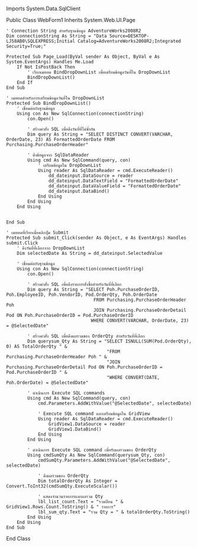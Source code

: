 Imports System.Data.SqlClient

Public Class WebForm1
    Inherits System.Web.UI.Page

    ' Connection String สำหรับฐานข้อมูล AdventureWorks2008R2
    Dim connectionString As String = "Data Source=DESKTOP-LJ58AB0\SQLEXPRESS;Initial Catalog=AdventureWorks2008R2;Integrated Security=True;"

    Protected Sub Page_Load(ByVal sender As Object, ByVal e As System.EventArgs) Handles Me.Load
        If Not IsPostBack Then
            ' เรียกเมทอด BindDropDownList เพื่อเตรียมข้อมูลวันที่ใน DropDownList
            BindDropDownList()
        End If
    End Sub

    ' เมทอดสำหรับการเตรียมข้อมูลวันที่ใน DropDownList
    Protected Sub BindDropDownList()
        ' เชื่อมต่อกับฐานข้อมูล
        Using con As New SqlConnection(connectionString)
            con.Open()

            ' สร้างคำสั่ง SQL เพื่อดึงวันที่ที่ไม่ซ้ำกัน
            Dim query As String = "SELECT DISTINCT CONVERT(VARCHAR, OrderDate, 23) AS FormattedOrderDate FROM Purchasing.PurchaseOrderHeader"

            ' ดึงข้อมูลจาก SqlDataReader
            Using cmd As New SqlCommand(query, con)
                ' เตรียมข้อมูลใน DropDownList
                Using reader As SqlDataReader = cmd.ExecuteReader()
                    dd_dateinput.DataSource = reader
                    dd_dateinput.DataTextField = "FormattedOrderDate"
                    dd_dateinput.DataValueField = "FormattedOrderDate"
                    dd_dateinput.DataBind()
                End Using
            End Using
        End Using


    End Sub

    ' เมทอดที่เรียกเมื่อคลิกปุ่ม Submit
    Protected Sub submit_Click(sender As Object, e As EventArgs) Handles submit.Click
        ' ดึงวันที่ที่เลือกจาก DropDownList
        Dim selectedDate As String = dd_dateinput.SelectedValue

        ' เชื่อมต่อกับฐานข้อมูล
        Using con As New SqlConnection(connectionString)
            con.Open()

            ' สร้างคำสั่ง SQL เพื่อดึงรายการสั่งซื้อสำหรับวันที่ที่เลือก
            Dim query As String = "SELECT Poh.PurchaseOrderID, Poh.EmployeeID, Poh.VendorID, Pod.OrderQty, Poh.OrderDate 
                                     FROM Purchasing.PurchaseOrderHeader Poh 
                                     JOIN Purchasing.PurchaseOrderDetail Pod ON Poh.PurchaseOrderID = Pod.PurchaseOrderID 
                                    WHERE CONVERT(VARCHAR, OrderDate, 23) = @SelectedDate"

            ' สร้างคำสั่ง SQL เพื่อดึงผลรวมของ OrderQty สำหรับวันที่ที่เลือก
            Dim querysum_Qty As String = "SELECT ISNULL(SUM(Pod.OrderQty), 0) AS TotalOrderQty " &
                                          "FROM Purchasing.PurchaseOrderHeader Poh " &
                                          "JOIN Purchasing.PurchaseOrderDetail Pod ON Poh.PurchaseOrderID = Pod.PurchaseOrderID " &
                                          "WHERE CONVERT(DATE, Poh.OrderDate) = @SelectedDate"

            ' ดำเนินการ Execute SQL commands
            Using cmd As New SqlCommand(query, con)
                cmd.Parameters.AddWithValue("@SelectedDate", selectedDate)

                ' Execute SQL command และเตรียมข้อมูลใน GridView
                Using reader As SqlDataReader = cmd.ExecuteReader()
                    GridView1.DataSource = reader
                    GridView1.DataBind()
                End Using
            End Using

            ' ดำเนินการ Execute SQL command เพื่อรับผลรวมของ OrderQty
            Using cmdSumQty As New SqlCommand(querysum_Qty, con)
                cmdSumQty.Parameters.AddWithValue("@SelectedDate", selectedDate)

                ' ดึงผลรวมของ OrderQty
                Dim totalOrderQty As Integer = Convert.ToInt32(cmdSumQty.ExecuteScalar())

                ' แสดงจำนวนรายการและผลรวม Qty
                lbl_list_count.Text = "รวมป้อน " & GridView1.Rows.Count.ToString() & " รายการ"
                lbl_sum_qty.Text = "รวม Qty = " & totalOrderQty.ToString()
            End Using
        End Using
    End Sub

End Class
